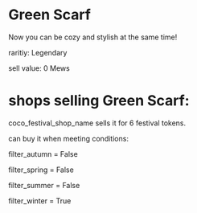 # Green Scarf

Now you can be cozy and stylish at the same time!

raritiy: Legendary

sell value: 0 Mews

# shops selling Green Scarf:

coco_festival_shop_name sells it for 6 festival tokens.

can buy it when meeting conditions: 

filter_autumn = False

filter_spring = False

filter_summer = False

filter_winter = True